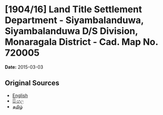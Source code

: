 # [1904/16] Land Title Settlement Department - Siyambalanduwa, Siyambalanduwa D/S Division, Monaragala District - Cad. Map No. 720005

**Date:** 2015-03-03

## Original Sources

- [English](https://documents.gov.lk/view/extra-gazettes/2015/3/1904-16_E.pdf)
- [සිංහල](https://documents.gov.lk/view/extra-gazettes/2015/3/1904-16_S.pdf)
- [தமிழ்](https://documents.gov.lk/view/extra-gazettes/2015/3/1904-16_T.pdf)
